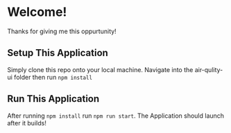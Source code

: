 # Welcome!

Thanks for giving me this oppurtunity! 

## Setup This Application

Simply clone this repo onto your local machine. Navigate into the air-qulity-ui folder then run `npm install`

## Run This Application

After running `npm install` run `npm run start`. The Application should launch after it builds!

